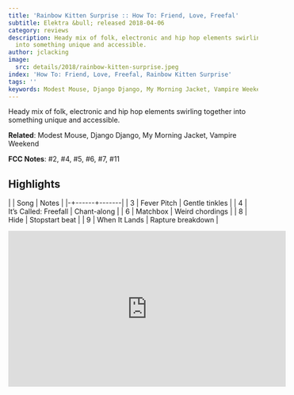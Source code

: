 ```yaml
---
title: 'Rainbow Kitten Surprise :: How To: Friend, Love, Freefal'
subtitle: Elektra &bull; released 2018-04-06
category: reviews
description: Heady mix of folk, electronic and hip hop elements swirling together
  into something unique and accessible.
author: jclacking
image:
  src: details/2018/rainbow-kitten-surprise.jpeg
index: 'How To: Friend, Love, Freefal, Rainbow Kitten Surprise'
tags: ''
keywords: Modest Mouse, Django Django, My Morning Jacket, Vampire Weekend, Elektra
---
```

Heady mix of folk, electronic and hip hop elements swirling together into something unique and accessible.<!--more-->

**Related**: Modest Mouse, Django Django, My Morning Jacket, Vampire Weekend

**FCC Notes**: #2, #4, #5, #6, #7, #11

## Highlights

| | Song | Notes |
|-+------+-------|
| 3 | Fever Pitch | Gentle tinkles |
| 4 | It’s Called: Freefall | Chant-along |
| 6 | Matchbox | Weird chordings |
| 8 | Hide | Stopstart beat |
| 9 | When It Lands | Rapture breakdown |

<div class="tlo-detail-video"><iframe width="560" height="315" src="https://www.youtube.com/embed/zMINv5ggLww" frameborder="0" allow="autoplay; encrypted-media" allowfullscreen></iframe></div>


